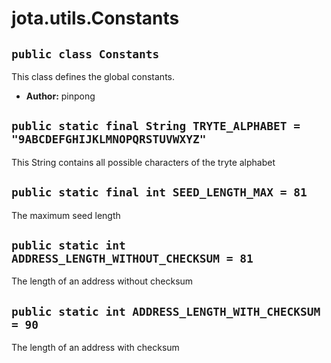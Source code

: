 # jota.utils.Constants

## `public class Constants`

This class defines the global constants.

 * **Author:** pinpong

## `public static final String TRYTE_ALPHABET = "9ABCDEFGHIJKLMNOPQRSTUVWXYZ"`

This String contains all possible characters of the tryte alphabet

## `public static final int SEED_LENGTH_MAX = 81`

The maximum seed length

## `public static int ADDRESS_LENGTH_WITHOUT_CHECKSUM = 81`

The length of an address without checksum

## `public static int ADDRESS_LENGTH_WITH_CHECKSUM = 90`

The length of an address with checksum
